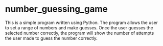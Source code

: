 # number_guessing_game
This is a simple program written using Python. The program allows the user to set a range of numbers and make guesses. Once the user guesses the selected number correctly, the program will show the number of attempts the user made to guess the number correctly.
